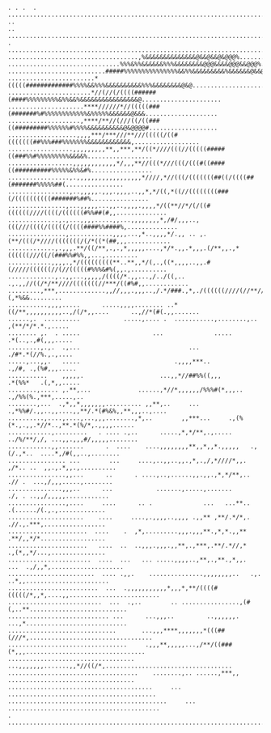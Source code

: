     . . .  . ................................................................................... ..
    ..  ............................................................................................. . 
    ....................................................................................................
    ....................................,%&&&&&&&&&&&&&&@&&@&&@&@@@%....................................
    ...............................%%%&%%&&&&&&%%%&&&&&&&&@@@&&&&@@@&&@@@%..............................
    ...........................#####%%%%%%%%%%%%%%%&&%%&&&&&&&&&%&&&&&&@&&@@@/..........................
    ........................*(((((#############%%%%&&%%%&&&&&&&&&&%%%&&&&&&&&@&@........................
    .......................*//(//(/((((######(####%%%%%%%%%&%%&&%&&&&&&&&&&&&&&&&@......................
    .....................****//////*//(((((###(#######%#%%%%%%%%%%%%&%%%%%&&&&&&@&&&....................
    ....................,****/**//(///((/((###((#########%%%%%%#%%%%&&&&&&&&&&@&@@@@#...................
    ...................,,,,***/***///**///(((((/((#(((((((##%%%###%%%%%%%&&&&&&&&&&&&,..................
    ..................,,,,,,,,,**,,***,**/((*////(((//(((((#####((###%%#%%%%%%%%%&&&&%..................
    ..................,,,,,,,,,,,,*/,,,**//(((*///(((/(((#((####((##########%%%%%&%%&#%.................
    .................,.,,,,,,,,,,,,,,,,,,*////,*//(((/(((((((##((/((((##(#######%%%%%##(................
    .................,..,,,,,.,,,.,,,,..,,*,*/((,*((//((((((((###(/((((((((((#######%##%................
    ................,...,,,,,...,,..,,,,.,,,,*/((**//*/(/((#((((((////((((/((((((#%%##(#,,..............
    ..............,.,...,,,,.....,,...,,,,,,,,*,/#/,,,..,(((///((((/(((((/((((####%%####%,..............
    ................,............,,,,...,*..,,,,*/.,, .. ,.(**/(((/*////(((((((/(/*((*(##,,,............
    .............,.,,,.**/((/**,.,.,*,,,,,....,*/*.,,.*,,,.(/**,,.,*((((((///((/(###%%#%%,,...,.........
    ............,,,,.,*/(((((((((**..**,,*/(,.,((*,,,,..,,.#(/////((((((//(//(((((#%%%&#%(,,.,..........
    .............,..,,...,,,,,/((((/*.,,...,/../((,.. .,.,,//((/*/**////(((((((//***/((#%#,,............
    .........,***,.............,,//,,,.,,,..,/.*/###.,*,./((((((////(//**//(/*,,,,....,/#(,*%&&.........
    ...........,,,,.....      .....,,,,........ ..*((/**,,,,,,,,,,..,/(/*,,....      ..,//*(#(.,,.......
    ......,.  ..........            .....,.... .  ...........,........,..              ,(**/*/*.*.,.....
    ........ ,.  . .....                    ...              .....                    .*(..,.,#(,,,.....
    .........,.,.  .,...                              ...                             ./#*.*(//%.,.,....
    .....,...,,.   .....                          .,,,,***..                         .,/#, .,(%#,,,.....
    ...........    ,,,,,.                     ...,,*//##%%((,,,                     .*(%%*   .(,*,,.....
    ........,..... ,.**,...             ......,*//*,,,,,,/%%%#(*,,,..              .,/%%(%.,***,.....,..
    ........,...  .,*,,*,,,,,,,.......... ,,**,..     ...   .,*%%#/.,,..,,....,,**/.*(#%&%,,**,,,..,....
    ..........,....,....,...,,,........,*,..        ,,***...     .,(%(*.,.,,.*//*..,**.*(%/*,.,,,,......
    ............,.........   . .... .,..      .....,*,*/**,.,.....  ../%/**/,/, ...,,.,,,#/,,,,,........
    ............,,.......      .  ....    ....,,,,,,,,**,,*,,*.,,,,,   .,(/.,*..  ....*,/#(,,..,........
    ................ ...        ...     ....,..,,..,,.,*,.,/,*////*,,.    ,/*.. ..  ,,.,.*,,.,..........
    ................,,...      ..      . ....,..,......,,.,,.,*,*/**,..    .// .  ...,/,,,.....,........
    ...............,,,..      ...            .......,.....,.......          ./, . ..,,/,,,,,............
    ................,....     ....      .. .              ...   ...**..      .(....../(.,.,.............
    .....................    ....     ....,.,,,,..,,,, .,,** ,**/.*/*,.      .//.,.***,.................
    ......................  ....    .  ,*,.........,,,.,,,**.,*,*.,,**       .**/,,*/*..................
    ......................   ....  ..  ..,,,.,,,.,,**,.,***,.**/.*//,*       .,(*,,*/...,...............
    .......................  ....  ...   ... .....,,,,..,**,.,**.,*,,.  ...  .,/,,*,....................
    ........................  .... .,,.    ...............,,,,,,,,..   .,.  ..*,,.......................
    .........................  ...  .,,,,,,,,,,,*,,,*,**/((((#(((((/*,,*,....,,.........................
    ..........................  ...  .,..        .. ................,(#(,..**...........................
    ............................ ...      ...,,,..         ..,,,,,,.   ...,*............................
    ..............................       ...,,,****,,,,,,,*(((##(///*,..................................
    .................................     .,,,**,,,,,...,/**/((###(*,,,.................................
    ...................................   ...,,,,,,,.......,,*//((/*,...................................
    ....................................    ........,.. ......,***,, ...................................
    ........................................     ...           .........................................
    ............................................     ...      ..........................................
    . ..................................................................................................
